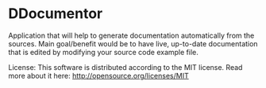 DDocumentor
===========

Application that will help to generate documentation automatically from the sources. Main goal/benefit would be to have live, up-to-date documentation that is edited by modifying your source code example file.

License:
This software is distributed according to the MIT license. Read more about it here: http://opensource.org/licenses/MIT